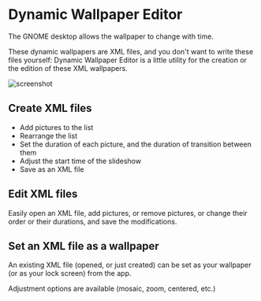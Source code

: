 # Dynamic Wallpaper Editor

The GNOME desktop allows the wallpaper to change with time.

These dynamic wallpapers are XML files, and you don't want to write these files
yourself: Dynamic Wallpaper Editor is a little utility for the creation or the
edition of these XML wallpapers.

![screenshot](https://raw.githubusercontent.com/maoschanz/dynamic-wallpaper-editor/master/help/C/figures/screenshot.png)

## Create XML files

- Add pictures to the list
- Rearrange the list
- Set the duration of each picture, and the duration of transition between them
- Adjust the start time of the slideshow
- Save as an XML file

## Edit XML files

Easily open an XML file, add pictures, or remove pictures, or change their order
or their durations, and save the modifications.

## Set an XML file as a wallpaper

An existing XML file (opened, or just created) can be set as your wallpaper (or
as your lock screen) from the app.

Adjustment options are available (mosaic, zoom, centered, etc.)

